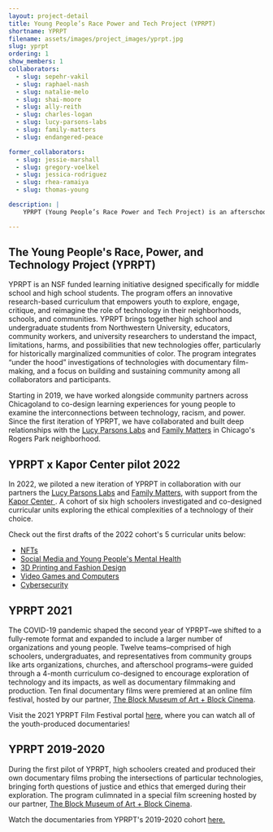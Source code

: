 ```yaml
---
layout: project-detail
title: Young People’s Race Power and Tech Project (YPRPT)
shortname: YPRPT
filename: assets/images/project_images/yprpt.jpg
slug: yprpt
ordering: 1
show_members: 1
collaborators:
  - slug: sepehr-vakil
  - slug: raphael-nash
  - slug: natalie-melo
  - slug: shai-moore
  - slug: ally-reith
  - slug: charles-logan
  - slug: lucy-parsons-labs
  - slug: family-matters
  - slug: endangered-peace

former_collaborators:
  - slug: jessie-marshall
  - slug: gregory-voelkel
  - slug: jessica-rodriguez
  - slug: rhea-ramaiya
  - slug: thomas-young

description: |
    YPRPT (Young People’s Race Power and Tech Project) is an afterschool program co-designed with community partners to engage Chicago youth in critical inquiry around around the complex ethical and political dimensions of technologies. Bringing together civics, computing, and the arts, YPRPT aims to contribute to a reimagining of what “technology learning” is and could be in an era of ubiquitous computing.

---
```


## The Young People's Race, Power, and Technology Project (YPRPT)

YPRPT is an NSF funded learning initiative designed specifically for middle school and high school students. The program offers an innovative research-based curriculum that empowers youth to explore, engage, critique, and reimagine the role of technology in their neighborhoods, schools, and communities. YPRPT brings together high school and undergraduate students from Northwestern University, educators, community workers, and university researchers to understand the impact, limitations, harms, and possibilities that new technologies offer, particularly for historically marginalized communities of color. The program integrates “under the hood” investigations of technologies with documentary film-making, and a focus on building and sustaining community among all collaborators and participants.

Starting in 2019, we have worked alongside community partners across Chicagoland to co-design learning experiences for young people to examine the interconnections between technology, racism, and power. Since the first iteration of YPRPT, we have collaborated and built deep relationships with the [Lucy Parsons Labs](/partners/#lucy-parsons-labs) and [Family Matters](/partners/#family-matters) in Chicago's Rogers Park neighborhood. 

## YPRPT x Kapor Center pilot 2022
In 2022, we piloted a new iteration of YPRPT in collaboration with our partners the [Lucy Parsons Labs](/partners/#lucy-parsons-labs) and [Family Matters](/partners/#family-matters), with support from the <a href = "https://www.kaporcenter.org/" target="_blank">Kapor Center </a>. A cohort of six high schoolers investigated and co-designed curricular units exploring the ethical complexities of a technology of their choice. 

Check out the first drafts of the 2022 cohort's 5 curricular units below:
* <a href = "https://docs.google.com/document/d/e/2PACX-1vShJ1lAyzibi5TrlC5tMopMOlEuf3PRccE-P-QivWa5y8G4dKqpSfDV7a9HlCWNauduPpTLnS9vj7_c/pub" target="_blank">NFTs</a>
* <a href = "https://docs.google.com/document/d/e/2PACX-1vR31xRArHC5o2AT5Vke4rE07JG_4kwZSzBf_Ck7rW54KU8R3ZznQCc0EtX2JPUAQQCeemxEsN7noUiR/pub" target="_blank">Social Media and Young People's Mental Health</a>
* <a href = "https://docs.google.com/document/d/e/2PACX-1vSkC4WpBO-7k4FtdBYC6zCpKTlrnMIb5tZapf5z2WI18z-fmrXkurjpyoE8JsnetSPuB8ZnDiTZlRXl/pub" target="_blank">3D Printing and Fashion Design</a>
* <a href = "https://docs.google.com/document/d/e/2PACX-1vSplvJLCfY3XtqZM81xkPXkMIC2EeXPpHXOdjW-kIWI-BhDvRCckb8rkqveFxsxS6hZ-3khWIRuLv-C/pub" target="_blank">Video Games and Computers</a>
* <a href = "https://docs.google.com/document/d/e/2PACX-1vTRjThuZ_Tyo9WmyD5EJX94IaHvF_wzM1-HNnrSfuMTlc51WHcbNUeiKcjzN4sGrrUBvREOV9C2rSYw/pub" target="_blank">Cybersecurity</a>


## YPRPT 2021
The COVID-19 pandemic shaped the second year of YPRPT–we shifted to a fully-remote format and expanded to include a larger number of organizations and young people. Twelve teams–comprised of high schoolers, undergraduates, and representatives from community groups like arts organizations, churches, and afterschool programs–were guided through a 4-month curriculum co-designed to encourage  exploration of technology and its impacts, as well as documentary filmmaking and production. Ten final documentary films were premiered at an online film festival, hosted by our partner, [The Block Museum of Art + Block Cinema](/partners/#block-museum).  

Visit the 2021 YPRPT Film Festival portal <a href = "https://tree.northwestern.edu/pages/yprpt-film-festival-2021/home.html" target="_blank">here</a>, where you can watch all of the youth-produced documentaries!


## YPRPT 2019-2020
During the first pilot of YPRPT, high schoolers created and produced their own documentary films probing the intersections of particular technologies, bringing forth questions of justice and ethics that emerged during their exploration. The program culimnated in a special film screening hosted by our partner, [The Block Museum of Art + Block Cinema](/partners/#block-museum). 

Watch the documentaries from YPRPT's 2019-2020 cohort <a href="https://vimeo.com/showcase/7260847" target="_blank">here.</a>


<!-- In January 2021 YPRPT will launch its second cohort, using lessons learned from the pilot year and re-tooling in the context of COVID and emerging opportunities to expand the reach of the program. We’re expanding the program to include a select number of community orgs and schools from across the Chicago area.

## How will the program work during COVID-19?
Teams will be connected to an online community of youth, activists, artists, and Northwestern student mentors; get access to a research-based curriculum hosted on an online platform; participate in monthly virtual meet-ups, and create an original documentary film exploring critical technology and social justice issues in their neighborhood. Students and community organizations will be able to be part of the program using technology they already have. Access to computers/laptops is also preferred but not required. If there are questions or concerns about technology access, you can contact us. 

## What does the documentary film-making part of the program look like? 
Students will work with their team to learn documentary filmmaking skills. They will be able to use their smartphones, tablets, and computers to record videos, take pictures, and edit. If a team has access to digital cameras, they are welcomed, but not required. The YPRPT will provide teams with audio recording equipment and access to Adobe Premiere CC software licenses. Examples of documentary topics include: telling a story about the role of technology in your lives/neighborhood, exploring the politics of Chicago and technology, social media, etc. At the end of the program, students will have the opportunity to have their films featured in a special screening at the Block Museum at Northwestern University where their films will be viewed by hundreds of viewers. 


## Time/Work Commitment
Teams should expect to commit 2-5 hrs/week from **January 2021 - June 2021**. Below are some expectations as being part of the program: 
* Teams will participate consistently in a self-guided, online YPRPT curriculum which will include required modules to be completed and submitted to program directors at the end of each month. 
* Each organization should have a plan to meet weekly with their teams. For example, your organization should plan a regular date & time (1-2 hours/week) to meet with your student team(s). Mentors will be available to meet with teams at their regular weekly meetings to support with program content & video editing. 
* Teams will have access to office-hours for assistance with the program content and video editing
* Teams will participate in monthly, city-wide virtual meet-ups to learn and connect with other teams 
* Teams will work with their UC Northwestern mentor, along with support from award-winning artists, technologists, and activists, to create an original short documentary exploring the intersections of tech and racial justice. Teams will have access to virtual office-hours with local filmmaker & weekly virtual meetings with their Northwestern Undergraduate Collaborator
* Teams will compete with other teams across the city in a documentary film festival. Best films will be featured in a special screening hosted by the Block Museum at Northwestern University in Summer 2021. 


## Who is this program open to & how can my community organization apply? 

<span class="news">DEADLINE EXTENDED!</span> **Tuesday, December 8th, 2020** 

This program is open to youth-serving community organizations in Chicago & surrounding areas. We are currently accepting applications for community-organizations to participate in YPRPT, which launches virtually in Winter 2021. To participate, community-orgs are required to submit a “youth team.” Each team will consist of 1-2 adult mentors representing the community organization, and 2-5 high school aged youth. 

Applications are due by **Tuesday, December 8th 2020** using <a href="https://forms.gle/ktpok5VMYRcfcS3N9" target="_blank">this application</a>. We also require that you have a list of students in mind for a team since we will be asking you to distribute consent forms among the students. 

**Note**: If teams are not part of a formal community organization, they may still submit an application but there should be an adult mentor who can serve as the Team Lead. For example, an adult mentor can be a teacher or other adult that is willing to serve as the Team Lead for the duration of the program. 

## What does the research part of YPRPT look like? 
Community organizations, team leaders, and students do not need to participate in the research to choose to implement this program or be part of the program. However, those who choose to participate will be compensated for their participation and allowing us to record the program for research purposes. The recordings will help us understand how to best support student learning of complex technical and societal issues.

## Links
* [Documentaries from 2020](/news/2020-06-17-documentary-screenings)
* <a href="https://forms.gle/ktpok5VMYRcfcS3N9" target="_blank">Application Link</a>

 
{:.callout}
> ## YPRPT Project Contacts
> * The TREE Lab & YPRPT Project Team: treelab@northwestern.edu 
> * Professor Sepehr Vakil: sepehr.vakil@northwestern.edu 
> * Professor Raphael Nash: rnash3@depaul.edu


 -->
